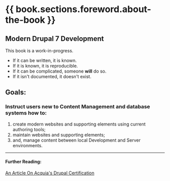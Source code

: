# {{ book.sections.foreword.about-the-book }}

## Modern Drupal 7 Development

This book is a work-in-progress.

+ If it can be written, it is known.
+ If it is known, it is reproducible.
+ If it can be complicated, someone **will** do so.
+ If it isn't documented, it doesn't exist.

## Goals:

### Instruct users new to Content Management and database systems how to:

1. create modern websites and supporting elements using current authoring tools;
2. maintain websites and supporting elements;
3. and, manage content between local Development and Server environments.



-----

#### Further Reading:

[An Article On Acquia's Drupal Certification](http://certmag.com/acquia-certification-can-help-master-drupal-web-development/ "Certification Magazine")
